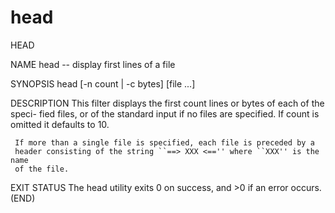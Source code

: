 # head
HEAD

NAME
     head -- display first lines of a file

SYNOPSIS
     head [-n count | -c bytes] [file ...]

DESCRIPTION
     This filter displays the first count lines or bytes of each of the speci-
     fied files, or of the standard input if no files are specified.  If count
     is omitted it defaults to 10.

     If more than a single file is specified, each file is preceded by a
     header consisting of the string ``==> XXX <=='' where ``XXX'' is the name
     of the file.

EXIT STATUS
     The head utility exits 0 on success, and >0 if an error occurs.
(END)
